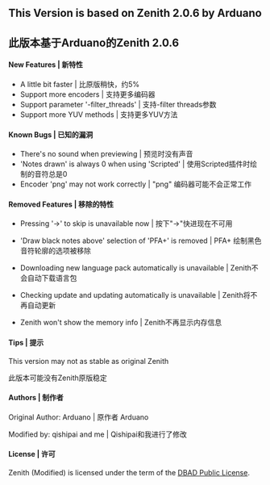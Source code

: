 ## This Version is based on Zenith 2.0.6 by Arduano

## 此版本基于Arduano的Zenith 2.0.6

#### New Features | 新特性

- A little bit faster | 比原版稍快，约5%
- Support more encoders | 支持更多编码器
- Support parameter '-filter_threads' | 支持-filter threads参数
- Support more YUV methods | 支持更多YUV方法  

#### Known Bugs | 已知的漏洞

- There's no sound when previewing | 预览时没有声音
- 'Notes drawn' is always 0 when using 'Scripted' | 使用Scripted插件时绘制的音符总是0
- Encoder 'png' may not work correctly | "png" 编码器可能不会正常工作

#### Removed Features | 移除的特性

- Pressing '→' to skip is unavailable now | 按下"→"快进现在不可用
- 'Draw black notes above' selection of 'PFA+' is removed | PFA+ 绘制黑色音符轮廓的选项被移除

- Downloading new language pack automatically is unavailable | Zenith不会自动下载语言包
- Checking update and updating automatically is unavailable | Zenith将不再自动更新
- Zenith won't show the memory info | Zenith不再显示内存信息

#### Tips | 提示

This version may not as stable as original Zenith

此版本可能没有Zenith原版稳定

#### Authors | 制作者

Original Author: Arduano | 原作者 Arduano

Modified by: qishipai and me | Qishipai和我进行了修改

#### License | 许可

Zenith (Modified) is licensed under the term of the <a href="https://github.com/arduano/Zenith-MIDI/blob/master/LICENSE">DBAD Public License</a>.


